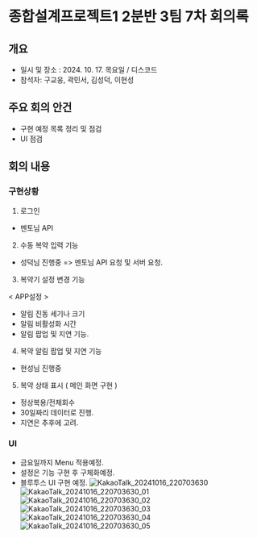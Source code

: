 # 종합설계프로젝트1 2분반 3팀 7차 회의록

## 개요
- 일시 및 장소 : 2024. 10. 17. 목요일 / 디스코드
- 참석자: 구교웅, 곽민서, 김성덕, 이현성

## 주요 회의 안건
- 구현 예정 목록 정리 및 점검
- UI 점검

## 회의 내용
### 구현상황

1. 로그인
- 멘토님 API

2. 수동 복약 입력 기능
- 성덕님 진행중
=> 멘토님 API 요청 및 서버 요청.

3. 복약기 설정 변경 기능
   
< APP설정 >
- 알림 진동 세기나 크기
- 알림  비활성화  시간
- 알림 팝업 및 지연 기능.

4. 복약 알림 팝업 및 지연 기능
- 현성님 진행중

5. 복약 상태 표시 ( 메인 화면 구현 )
- 정상복용/전체회수
- 30일짜리 데이터로 진행.
- 지연은 추후에 고려.


### UI
- 금요일까지 Menu 적용예정.
- 설정은 기능 구현 후 구체화예정.
- 블루투스 UI 구현 예정.
![KakaoTalk_20241016_220703630](https://github.com/user-attachments/assets/391f61a2-deb2-4ebe-8179-569b859b5a00)
![KakaoTalk_20241016_220703630_01](https://github.com/user-attachments/assets/cfa223f5-d250-4a2a-b175-a00e07aaf46e)
![KakaoTalk_20241016_220703630_02](https://github.com/user-attachments/assets/1d8bce34-f6e6-4e04-a9e6-b8d9042a0d4d)
![KakaoTalk_20241016_220703630_03](https://github.com/user-attachments/assets/c395bfa6-225e-475d-817a-11a3d4005d36)
![KakaoTalk_20241016_220703630_04](https://github.com/user-attachments/assets/99458c34-7f21-48ff-8572-011c5df5b461)
![KakaoTalk_20241016_220703630_05](https://github.com/user-attachments/assets/cc6563ff-42b8-4b18-92bc-1463947e741b)
